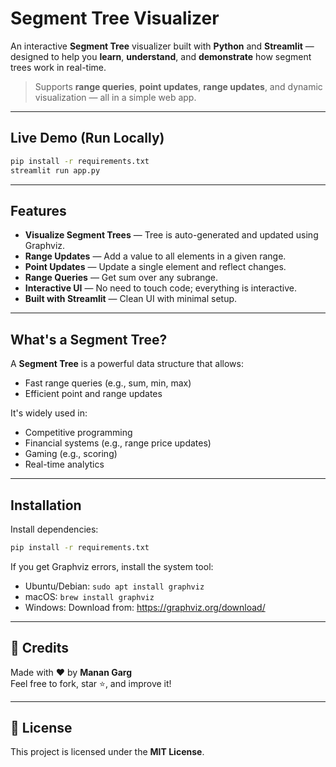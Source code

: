 # Segment Tree Visualizer

An interactive **Segment Tree** visualizer built with **Python** and **Streamlit** — designed to help you **learn**, **understand**, and **demonstrate** how segment trees work in real-time.

> Supports **range queries**, **point updates**, **range updates**, and dynamic visualization — all in a simple web app.

---

## Live Demo (Run Locally)

```bash
pip install -r requirements.txt
streamlit run app.py
```

---

## Features

- **Visualize Segment Trees** — Tree is auto-generated and updated using Graphviz.
- **Range Updates** — Add a value to all elements in a given range.
- **Point Updates** — Update a single element and reflect changes.
- **Range Queries** — Get sum over any subrange.
- **Interactive UI** — No need to touch code; everything is interactive.
- **Built with Streamlit** — Clean UI with minimal setup.

---

## What's a Segment Tree?

A **Segment Tree** is a powerful data structure that allows:

- Fast range queries (e.g., sum, min, max)
- Efficient point and range updates

It's widely used in:

- Competitive programming
- Financial systems (e.g., range price updates)
- Gaming (e.g., scoring)
- Real-time analytics


---

## Installation

Install dependencies:

```bash
pip install -r requirements.txt
```

If you get Graphviz errors, install the system tool:

- Ubuntu/Debian: `sudo apt install graphviz`
- macOS: `brew install graphviz`
- Windows: Download from: https://graphviz.org/download/


---

## 🙌 Credits

Made with ❤️ by **Manan Garg**  
Feel free to fork, star ⭐, and improve it!

---

## 📝 License

This project is licensed under the **MIT License**.
